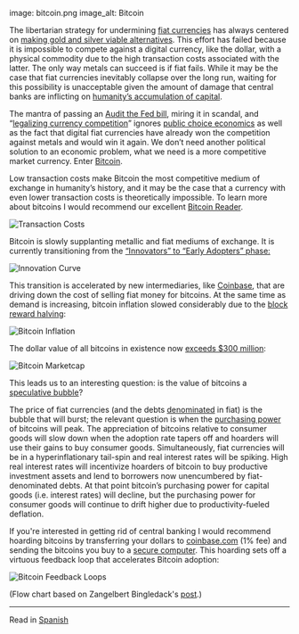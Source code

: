 image: bitcoin.png
image_alt: Bitcoin

The libertarian strategy for undermining [fiat currencies](http://en.wikipedia.org/wiki/Fiat_money) has always centered on [making gold and silver viable alternatives](http://constitution.org/mon/greenspan_gold.htm). This effort has failed because it is impossible to compete against a digital currency, like the dollar, with a physical commodity due to the high transaction costs associated with the latter. The only way metals can succeed is if fiat fails. While it may be the case that fiat currencies inevitably collapse over the long run, waiting for this possibility is unacceptable given the amount of damage that central banks are inflicting on [humanity’s accumulation of capital](http://mises.org/efandi/ch4.asp).

The mantra of passing an [Audit the Fed bill](http://en.wikipedia.org/wiki/Federal_Reserve_Transparency_Act), miring it in scandal, and “[legalizing currency competition](http://www.freedomworks.org/blog/jborowski/legalize-competing-currencies)” ignores [public choice economics](http://en.wikipedia.org/wiki/Public_choice_theory) as well as the fact that digital fiat currencies have already won the competition against metals and would win it again. We don’t need another political solution to an economic problem, what we need is a more competitive market currency. Enter [Bitcoin](http://en.wikipedia.org/wiki/Bitcoin).

Low transaction costs make Bitcoin the most competitive medium of exchange in humanity’s history, and it may be the case that a currency with even lower transaction costs is theoretically impossible. To learn more about bitcoins I would recommend our excellent [Bitcoin Reader](http://themisescircle.org/blog/2013/01/25/a-bitcoin-reader/).

<div class="my-4 text-center">
  <img class="img-fluid rounded d-block mx-auto" alt="Transaction Costs" src="/static/img/mempool/end-the-fed-hoard-bitcoins/transactioncosts.jpg"/>
</div>

Bitcoin is slowly supplanting metallic and fiat mediums of exchange. It is currently transitioning from the [“Innovators” to “Early Adopters” phase:](http://en.wikipedia.org/wiki/Technology_adoption_lifecycle)

<div class="my-4 text-center">
  <img class="img-fluid rounded d-block mx-auto" alt="Innovation Curve" src="/static/img/mempool/end-the-fed-hoard-bitcoins/innovationcurve.jpg"/>
</div>

This transition is accelerated by new intermediaries, like [Coinbase](https://coinbase.com/about), that are driving down the cost of selling fiat money for bitcoins. At the same time as demand is increasing, bitcoin inflation slowed considerably due to the [block reward halving](http://bitcoinmagazine.com/block-reward-halving-a-guide/):

<div class="my-4 text-center">
  <img class="img-fluid rounded d-block mx-auto" alt="Bitcoin Inflation" src="/static/img/mempool/end-the-fed-hoard-bitcoins/Bitcoin-Inflation.png"/>
</div>

The dollar value of all bitcoins in existence now [exceeds $300 million](https://blockchain.info/charts/market-cap):

<div class="my-4 text-center">
  <img class="img-fluid rounded d-block mx-auto" alt="Bitcoin Marketcap" src="/static/img/mempool/end-the-fed-hoard-bitcoins/marketcap.jpg"/>
</div>

This leads us to an interesting question: is the value of bitcoins a [speculative bubble](http://en.wikipedia.org/wiki/Economic_bubble)?

The price of fiat currencies (and the debts [denominated](http://www.investopedia.com/terms/d/denomination.asp) in fiat) is the bubble that will burst; the relevant question is when the [purchasing power](http://en.wikipedia.org/wiki/Purchasing_power) of bitcoins will peak. The appreciation of bitcoins relative to consumer goods will slow down when the adoption rate tapers off and hoarders will use their gains to buy consumer goods. Simultaneously, fiat currencies will be in a hyperinflationary tail-spin and real interest rates will be spiking. High real interest rates will incentivize hoarders of bitcoin to buy productive investment assets and lend to borrowers now unencumbered by fiat-denominated debts. At that point bitcoin’s purchasing power for capital goods (i.e. interest rates) will decline, but the purchasing power for consumer goods will continue to drift higher due to productivity-fueled deflation.

If you're interested in getting rid of central banking I would recommend hoarding bitcoins by transferring your dollars to [coinbase.com](http://www.coinbase.com) (1% fee) and sending the bitcoins you buy to a [secure computer](https://en.bitcoin.it/wiki/Securing_your_wallet). This hoarding sets off a virtuous feedback loop that accelerates Bitcoin adoption:

<div class="my-4 text-center">
  <img class="img-fluid rounded d-block mx-auto" alt="Bitcoin Feedback Loops" src="/static/img/mempool/end-the-fed-hoard-bitcoins/bitcoinfeedbackloops.jpg"/>
</div>

(Flow chart based on Zangelbert Bingledack's [post](https://bitcointalk.org/index.php?topic=144911.0).)

* * *

Read in [Spanish](http://nakamotoinstitute.org/mempool/end-the-fed-hoard-bitcoins/es/)
